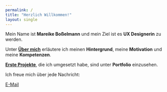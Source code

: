```yaml
---
permalink: /
title: "Herzlich Willkommen!"
layout: single
---
```


Mein Name ist **Mareike Boßelmann** und mein Ziel ist es **UX Designerin** zu werden. 

Unter [**Über mich**](https://mbosselmann.github.io/portfolio/about/) erläutere ich meinen **Hintergrund**, meine **Motivation** und meine **Kompetenzen**.

[**Erste Projekte**](https://mbosselmann.github.io/portfolio/projects/), die ich umgesetzt habe, sind unter **Portfolio** einzusehen.

Ich freue mich über jede Nachricht: 

<a href="mailto:mareike.bosselmann@gmx.de" class="btn btn--primary">E-Mail</a>
